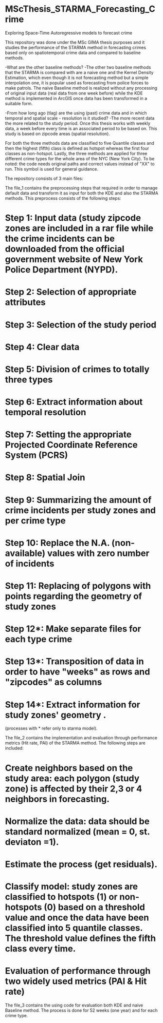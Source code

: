 # MScThesis_STARMA_Forecasting_Crime
Exploring Space-Time Autoregressive models to forecast crime

This repository was done under the MSc GIMA thesis purposes and it studies the performance of the STARMA method in forecasting crimes based only on spatiotemporal crime data and compared to baseline methods.

-What are the other baseline methods?
-The other two baseline methods that the STARMA is compared with are a naive one and the Kernel Density Estimation, which even though it is not forecasting method but a simple interpolation one, it is popular used as forecasting from police forces to make patrols. The naive Baseline method is realized without any processing of original input data (real data from one week before) while the KDE method is implemented in ArcGIS once data has been transformed in a suitable form.

-From how long ago (tlag) are the using (past) crime data and in which temporal and spatial scale - resolution is it studied?
-The more recent data the more related to the study period. Once this thesis works with weekly data, a week before every time is an associated period to be based on. This study is based on zipcode areas (spatial resolution).  

For both the three methods data are classified to five Quantile classes and then the highest (fifth) class is defined as hotspot whereas the first four classes as non-hotspot.
Lastly, the three methods are applied for three different crime types for the whole area of the NYC (New York City). To be noted: the code needs original paths and correct values instead of "XX" to run. This symbol is used for general guidance. 

The repository consists of 3 main files:

The file_1 contains the preprocessing steps that required in order to manage default data and transform it as input for both the KDE and also the STARMA methods. This preprocess consists of the following steps:
# Step 1: Input data (study zipcode zones are included in a rar file while the crime incidents can be downloaded from the official government website of New York Police Department (NYPD).
# Step 2: Selection of appropriate attributes 
# Step 3: Selection of the study period
# Step 4: Clear data
# Step 5: Division of crimes to totally three types
# Step 6: Extract information about temporal resolution
# Step 7: Setting the appropriate Projected Coordinate Reference System (PCRS)
# Step 8: Spatial Join 
# Step 9: Summarizing the amount of crime incidents per study zones and per crime type
# Step 10: Replace the N.A. (non-available) values with zero number of incidents
# Step 11: Replacing of polygons with points regarding the geometry of study zones
# Step 12*: Make separate files for each type crime
# Step 13*: Transposition of data in order to have "weeks" as rows and "zipcodes" as columns
# Step 14*: Extract information for study zones' geometry .
(processes with * refer only to starma model). 

The file_2 contains the implementation and evaluation through performance metrics (Hit rate, PAI) of the STARMA method. The following steps are included:
# Create neighbors based on the study area: each polygon (study zone) is affected by their 2,3 or 4 neighbors in forecasting.
# Normalize the data: data should be standard normalized (mean = 0, st. deviaton =1).
# Estimate the process (get residuals).
# Classify model: study zones are classified to hotspots (1) or non-hotspots (0) based on a threshold value and once the data have been classified into 5 quantile classes. The threshold value defines the fifth class every time.
# Evaluation of performance through two widely used metrics (PAI & Hit rate)

The file_3 contains the using code for evaluation both KDE and naive Baseline method. The process is done for 52 weeks (one year) and for each crime type.
